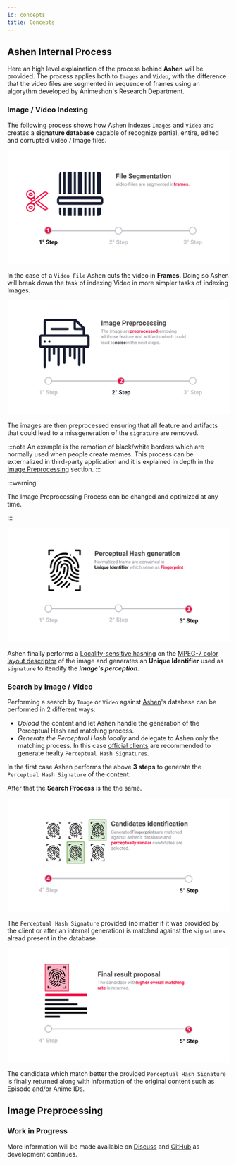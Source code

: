 ```yaml
---
id: concepts
title: Concepts
---
```


## Ashen Internal Process
Here an high level explaination of the process behind **Ashen** will be provided. The process applies both to `Images` and `Video`, with the difference that the video files are segmented in sequence of frames using an algorythm developed by Animeshon's Research Department.

### Image / Video Indexing
The following process shows how Ashen indexes `Images` and `Video` and creates a **signature database** capable of recognize partial, entire, edited and corrupted Video / Image files.

![Ashen Indexing Step 1](assets/ashen-index-1.svg)

In the case of a `Video File` Ashen cuts the video in **Frames**. Doing so Ashen will break down the task of indexing Video in more simpler tasks of indexing Images.

![Ashen Indexing Step 2](assets/ashen-index-2.svg)

The images are then preprocessed ensuring that all feature and artifacts that could lead to a missgeneration of the `signature` are removed.   

:::note
An example is the remotion of black/white borders which are normally used when people create memes.
This process can be externalized in third-party application and it is explained in depth in the [Image Preprocessing](/docs/ashen/concepts#image-preprocessing) section.
:::


:::warning

The Image Preprocessing Process can be changed and optimized at any time.  

:::

![Ashen Indexing Step 3](assets/ashen-index-3.svg)

Ashen finally performs a [Locality-sensitive hashing](https://en.wikipedia.org/wiki/Locality-sensitive_hashing) on the [ MPEG-7 color layout descriptor](https://ieeexplore.ieee.org/document/959135) of the image and generates an **Unique Identifier** used as `signature` to itendify the ***image's perception***. 

### Search by Image / Video
Performing a search by `Image` or `Video` against [Ashen](/docs/ashen/introduction)'s database can be performed in 2 different ways:

* *Upload* the content and let Ashen handle the generation of the Perceptual Hash and matching process.
* *Generate the Perceptual Hash locally* and delegate to Ashen only the matching process. In this case [official clients](/docs/ashen/sdk/quickstarts) are recommended to generate healty `Perceptual Hash Signatures`.

In the first case Ashen performs the above **3 steps** to generate the `Perceptual Hash Signature` of the content.


After that the **Search Process** is the the same.

![Ashen Search Step 1](assets/ashen-search-1.svg)

The `Perceptual Hash Signature` provided (no matter if it was provided by the client or after an internal generation) is matched against the `signatures` alread present in the database.

![Ashen Search Step 2](assets/ashen-search-2.svg)

The candidate which match better the provided `Perceptual Hash Signature` is finally returned along with information of the original content such as Episode and/or Anime IDs.

## Image Preprocessing

### Work in Progress

More information will be made available on [Discuss](https://discuss.animeshon.com) and [GitHub](https://github.com/animeshon) as development continues.
